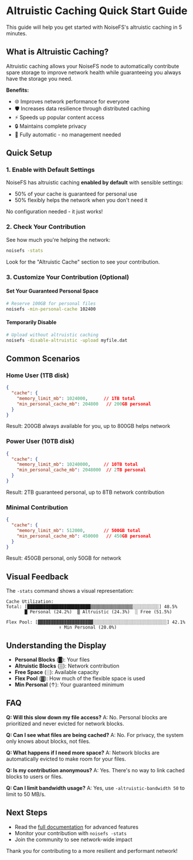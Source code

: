 # Altruistic Caching Quick Start Guide

This guide will help you get started with NoiseFS's altruistic caching in 5 minutes.

## What is Altruistic Caching?

Altruistic caching allows your NoiseFS node to automatically contribute spare storage to improve network health while guaranteeing you always have the storage you need.

**Benefits:**
- 🌐 Improves network performance for everyone
- 🛡️ Increases data resilience through distributed caching  
- ⚡ Speeds up popular content access
- 🔒 Maintains complete privacy
- 🤖 Fully automatic - no management needed

## Quick Setup

### 1. Enable with Default Settings

NoiseFS has altruistic caching **enabled by default** with sensible settings:
- 50% of your cache is guaranteed for personal use
- 50% flexibly helps the network when you don't need it

No configuration needed - it just works!

### 2. Check Your Contribution

See how much you're helping the network:
```bash
noisefs -stats
```

Look for the "Altruistic Cache" section to see your contribution.

### 3. Customize Your Contribution (Optional)

#### Set Your Guaranteed Personal Space
```bash
# Reserve 100GB for personal files
noisefs -min-personal-cache 102400
```

#### Temporarily Disable
```bash
# Upload without altruistic caching
noisefs -disable-altruistic -upload myfile.dat
```

## Common Scenarios

### Home User (1TB disk)
```json
{
  "cache": {
    "memory_limit_mb": 1024000,      // 1TB total
    "min_personal_cache_mb": 204800   // 200GB personal
  }
}
```
Result: 200GB always available for you, up to 800GB helps network

### Power User (10TB disk)
```json
{
  "cache": {
    "memory_limit_mb": 10240000,     // 10TB total
    "min_personal_cache_mb": 2048000  // 2TB personal
  }
}
```
Result: 2TB guaranteed personal, up to 8TB network contribution

### Minimal Contribution
```json
{
  "cache": {
    "memory_limit_mb": 512000,       // 500GB total
    "min_personal_cache_mb": 450000   // 450GB personal
  }
}
```
Result: 450GB personal, only 50GB for network

## Visual Feedback

The `-stats` command shows a visual representation:
```
Cache Utilization:
Total: [████████████████████████▒▒▒▒▒▒▒▒▒▒▒▒▒▒▒▒░░░░░░░░░░] 48.5%
       █ Personal (24.2%)  ▒ Altruistic (24.3%)  ░ Free (51.5%)

Flex Pool: [▓▓▓▓▓▓▓▓▓▓▓▓▓▓▓▓▓▓▓▓▓░░░░░░░░░░░░░░░░░░░░░░░░░░░░] 42.1%
                    ↑ Min Personal (20.0%)
```

## Understanding the Display

- **Personal Blocks** (█): Your files
- **Altruistic Blocks** (▒): Network contribution  
- **Free Space** (░): Available capacity
- **Flex Pool** (▓): How much of the flexible space is used
- **Min Personal** (↑): Your guaranteed minimum

## FAQ

**Q: Will this slow down my file access?**
A: No. Personal blocks are prioritized and never evicted for network blocks.

**Q: Can I see what files are being cached?**
A: No. For privacy, the system only knows about blocks, not files.

**Q: What happens if I need more space?**
A: Network blocks are automatically evicted to make room for your files.

**Q: Is my contribution anonymous?**
A: Yes. There's no way to link cached blocks to users or files.

**Q: Can I limit bandwidth usage?**
A: Yes, use `-altruistic-bandwidth 50` to limit to 50 MB/s.

## Next Steps

- Read the [full documentation](altruistic-caching.md) for advanced features
- Monitor your contribution with `noisefs -stats`
- Join the community to see network-wide impact

Thank you for contributing to a more resilient and performant network!